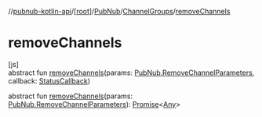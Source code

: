 //[pubnub-kotlin-api](../../../../index.md)/[[root]](../../index.md)/[PubNub](../index.md)/[ChannelGroups](index.md)/[removeChannels](remove-channels.md)

# removeChannels

[js]\
abstract fun [removeChannels](remove-channels.md)(params: [PubNub.RemoveChannelParameters](../-remove-channel-parameters/index.md), callback: [StatusCallback](../../-status-callback/index.md))

abstract fun [removeChannels](remove-channels.md)(params: [PubNub.RemoveChannelParameters](../-remove-channel-parameters/index.md)): [Promise](https://kotlinlang.org/api/latest/jvm/stdlib/kotlin-stdlib/kotlin.js/-promise/index.html)&lt;[Any](https://kotlinlang.org/api/latest/jvm/stdlib/kotlin-stdlib/kotlin/-any/index.html)&gt;
